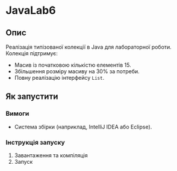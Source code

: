 # JavaLab6 

## Опис
Реалізація типізованої колекції в Java для лабораторної роботи. Колекція підтримує:
- Масив із початковою кількістю елементів 15.
- Збільшення розміру масиву на 30% за потреби.
- Повну реалізацію інтерфейсу `List`.

## Як запустити
### Вимоги
- Система збірки (наприклад, IntelliJ IDEA або Eclipse).

### Інструкція запуску
1.  Завантаження та компіляція
2. Запуск
